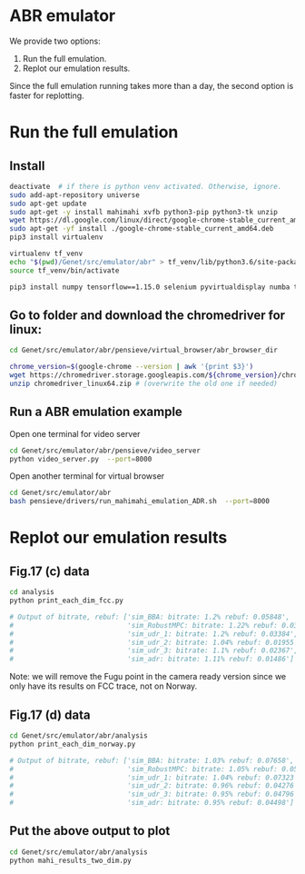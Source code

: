 # ABR emulator
We provide two options:
1. Run the full emulation.
2. Replot our emulation results. 

Since the full emulation running takes more than a day, the second option is faster for replotting.

# Run the full emulation
## Install
```bash
deactivate  # if there is python venv activated. Otherwise, ignore.
sudo add-apt-repository universe
sudo apt-get update
sudo apt-get -y install mahimahi xvfb python3-pip python3-tk unzip
wget https://dl.google.com/linux/direct/google-chrome-stable_current_amd64.deb
sudo apt-get -yf install ./google-chrome-stable_current_amd64.deb
pip3 install virtualenv

virtualenv tf_venv
echo "$(pwd)/Genet/src/emulator/abr" > tf_venv/lib/python3.6/site-packages/abr_emu.pth
source tf_venv/bin/activate

pip3 install numpy tensorflow==1.15.0 selenium pyvirtualdisplay numba torch tflearn xvfbwrapper matplotlib
```

## Go to folder and download the chromedriver for linux:
```bash
cd Genet/src/emulator/abr/pensieve/virtual_browser/abr_browser_dir

chrome_version=$(google-chrome --version | awk '{print $3}')
wget https://chromedriver.storage.googleapis.com/${chrome_version}/chromedriver_linux64.zip
unzip chromedriver_linux64.zip # (overwrite the old one if needed)
```

## Run a ABR emulation example

Open one terminal for video server
```bash
cd Genet/src/emulator/abr/pensieve/video_server
python video_server.py  --port=8000
```

Open another terminal for virtual browser
```bash
cd Genet/src/emulator/abr
bash pensieve/drivers/run_mahimahi_emulation_ADR.sh  --port=8000
```

# Replot our emulation results
## Fig.17 (c) data
```bash
cd analysis
python print_each_dim_fcc.py

# Output of bitrate, rebuf: ['sim_BBA: bitrate: 1.2% rebuf: 0.05848', 
#                            'sim_RobustMPC: bitrate: 1.22% rebuf: 0.03195', 
#                            'sim_udr_1: bitrate: 1.2% rebuf: 0.03384', 
#                            'sim_udr_2: bitrate: 1.04% rebuf: 0.01955', 
#                            'sim_udr_3: bitrate: 1.1% rebuf: 0.02367', 
#                            'sim_adr: bitrate: 1.11% rebuf: 0.01486']
```
Note: we will remove the Fugu point in the camera ready version since we only
have its results on FCC trace, not on Norway.

## Fig.17 (d) data
```bash
cd Genet/src/emulator/abr/analysis
python print_each_dim_norway.py

# Output of bitrate, rebuf: ['sim_BBA: bitrate: 1.03% rebuf: 0.07658',
#                            'sim_RobustMPC: bitrate: 1.05% rebuf: 0.05053', 
#                            'sim_udr_1: bitrate: 1.04% rebuf: 0.07323', 
#                            'sim_udr_2: bitrate: 0.96% rebuf: 0.04276', 
#                            'sim_udr_3: bitrate: 0.95% rebuf: 0.04796', 
#                            'sim_adr: bitrate: 0.95% rebuf: 0.04498']
```

## Put the above output to plot
```bash
cd Genet/src/emulator/abr/analysis
python mahi_results_two_dim.py
```
